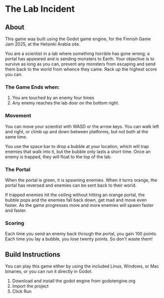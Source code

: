 # The Lab Incident
## About
This game was built using the Godot game engine, for the Finnish Game Jam 2025, at the Helsinki Arabia site.

You are a scientist in a lab where something horrible has gone wrong; a portal has appeared and is sending monsters to Earth.
Your objective is to survive as long as you can, prevent any monsters from escaping and send them back to the world from whence they came.
Rack up the highest score you can.

### The Game Ends when:
1. You are touched by an enemy four times
2. Any enemy reaches the lab door on the bottom right.

### Movement
You can move your scientist with WASD or the arrow keys. You can walk left and right, or climb up and down between platforms, but not both at the same time.

You use the space bar to drop a bubble at your location, which will trap enemies that walk into it, but the bubble only lasts a short time.
Once an enemy is trapped, they will float to the top of the lab.

### The Portal
When the portal is green, it is spawning enemies. When it turns orange, the portal has reversed and enemies can be sent back to their world.

If trapped enemies hit the ceiling without hitting an orange portal, the bubble pops and the enemies fall back down, get mad and move even faster.
As the game progresses more and more enemies will spawn faster and faster.

### Scoring
Each time you send an enemy back through the portal, you gain 100 points.
Each time you lay a bubble, you lose twenty points. So don't waste them!

## Build Instructions
You can play this game either by using the included Linux, Windows, or Mac binaries, or you can run it directly in Godot.

1) Download and install the godot engine from godotengine.org
2) Import the project
3) Click Run
